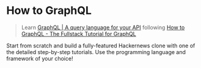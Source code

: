  

# How to GraphQL

> Learn [GraphQL | A query language for your API](https://graphql.org/) following [How to GraphQL - The Fullstack Tutorial for GraphQL](https://www.howtographql.com/)

Start from scratch and build a fully-featured Hackernews clone with one of the detailed step-by-step tutorials. Use the programming language and framework of your choice!

